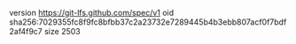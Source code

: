 version https://git-lfs.github.com/spec/v1
oid sha256:7029355fc8f9fc8bfbb37c2a23732e7289445b4b3ebb807acf0f7bdf2af4f9c7
size 2503
